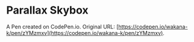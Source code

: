 # Parallax Skybox

A Pen created on CodePen.io. Original URL: [https://codepen.io/wakana-k/pen/zYMzmxv](https://codepen.io/wakana-k/pen/zYMzmxv).

